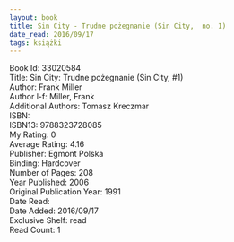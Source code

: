 ```yaml
---
layout: book
title: Sin City - Trudne pożegnanie (Sin City,  no. 1)
date_read: 2016/09/17
tags: książki
---
```


Book Id: 33020584<br />
Title: Sin City: Trudne pożegnanie (Sin City, #1)<br />
Author: Frank Miller<br />
Author l-f: Miller, Frank<br />
Additional Authors: Tomasz Kreczmar<br />
ISBN: <br />
ISBN13: 9788323728085<br />
My Rating: 0<br />
Average Rating: 4.16<br />
Publisher: Egmont Polska<br />
Binding: Hardcover<br />
Number of Pages: 208<br />
Year Published: 2006<br />
Original Publication Year: 1991<br />
Date Read: <br />
Date Added: 2016/09/17<br />
Exclusive Shelf: read<br />
Read Count: 1<br />


